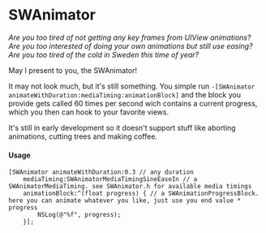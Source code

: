 SWAnimator
==========

_Are you too tired of not getting any key frames from UIView animations? Are you too interested of doing your own animations but still use easing? Are you too tired of the cold in Sweden this time of year?_

May I present to you, the SWAnimator!

It may not look much, but it's still something. You simple run `-[SWAnimator animateWithDuration:mediaTiming:animationBlock]` and the block you provide gets called 60 times per second wich contains a current progress, which you then can hook to your favorite views.

It's still in early development so it doesn't support stuff like aborting animations, cutting trees and making coffee.

#### Usage

	[SWAnimator animateWithDuration:0.3 // any duration
		mediaTiming:SWAnimatorMediaTimingSineEaseIn // a SWAnimatorMediaTiming. see SWAnimator.h for available media timings
		animationBlock:^(float progress) { // a SWAnimationProgressBlock. here you can animate whatever you like, just use you end value * progress
			NSLog(@"%f", progress);
		}];
